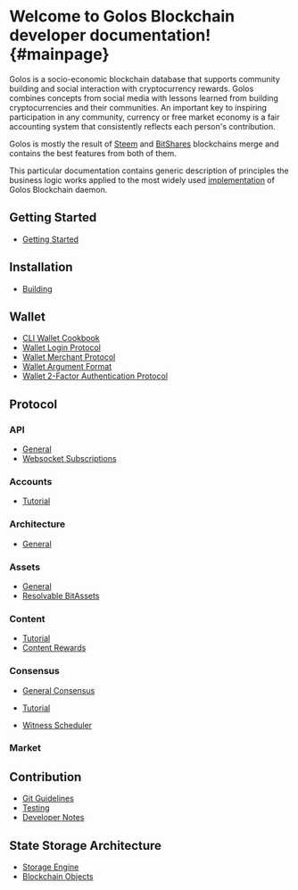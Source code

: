 Welcome to Golos Blockchain developer documentation! {#mainpage}
=====================================================

Golos is a socio-economic blockchain database that supports community building and social interaction with cryptocurrency rewards. Golos combines concepts from social media with lessons learned from building cryptocurrencies and their communities. An important key to inspiring participation in any community, currency or free market economy is a fair accounting system that consistently reflects each person's contribution. 

Golos is mostly the result of [Steem](https://github.com/steemit) and [BitShares](https://github.com/bitshares) blockchains merge and contains the best features from both of them. 

This particular documentation contains generic description of principles the business logic works applied to the most widely used [implementation](https://github.com/GolosChain/golos) of Golos Blockchain daemon.

## Getting Started

* [Getting Started](getting_started.md)

## Installation

* [Building](building.md)

## Wallet

* [CLI Wallet Cookbook](cli_wallet_cookbook.md)
* [Wallet Login Protocol](wallet_login_protocol.md)
* [Wallet Merchant Protocol](wallet_merchant_protocol.md)
* [Wallet Argument Format](wallet_argument_format.md)
* [Wallet 2-Factor Authentication Protocol](wallet_2_factor_authentication_protocol.md)

## Protocol

### API

* [General](api/api.md)
* [Websocket Subscriptions](api/websocket_subscriptions.md)

### Accounts

* [Tutorial](accounts/account_create.md)

### Architecture

* [General](architecture/general.md)

### Assets

* [General](assets/tutorial.md)
* [Resolvable BitAssets](assets/resolvable_bitassets.md)

### Content

* [Tutorial](content/tutorial.md)
* [Content Rewards](content/reward_system.md)

### Consensus

* [General Consensus](consensus/dpos.md)

* [Tutorial](consensus/tutorial.md)
* [Witness Scheduler](consensus/scheduler.md)

### Market



## Contribution

* [Git Guidelines](contribution/git_guildelines.md)
* [Testing](contribution/testing.md)
* [Developer Notes](contribution/developer_notes.md)

## State Storage Architecture

* [Storage Engine](storage/storage_engine.md)
* [Blockchain Objects](storage/blockchain_objects.md)


